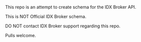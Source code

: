 This repo is an attempt to create schema for the IDX Broker API.

This is NOT Official IDX Broker schema.

DO NOT contact IDX Broker support regarding this repo.

Pulls welcome.
